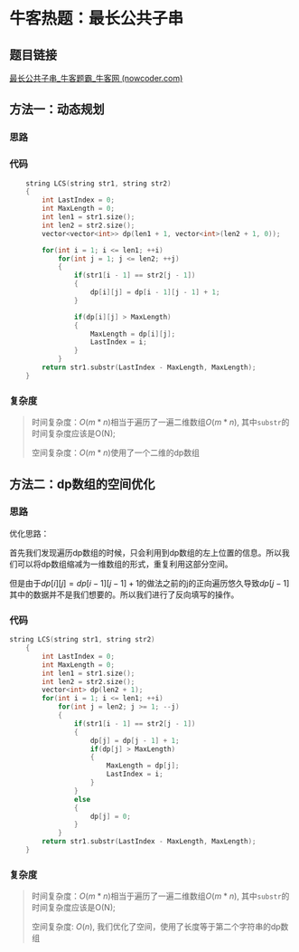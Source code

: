 # 牛客热题：最长公共子串

## 题目链接

[最长公共子串_牛客题霸_牛客网 (nowcoder.com)](https://www.nowcoder.com/practice/f33f5adc55f444baa0e0ca87ad8a6aac?tpId=295&tqId=991150&ru=/exam/oj&qru=/ta/format-top101/question-ranking&sourceUrl=%2Fexam%2Foj)

## 方法一：动态规划

### 思路

### 代码

```cpp
    string LCS(string str1, string str2) 
    {
        int LastIndex = 0;
        int MaxLength = 0;
        int len1 = str1.size();
        int len2 = str2.size();
        vector<vector<int>> dp(len1 + 1, vector<int>(len2 + 1, 0));

        for(int i = 1; i <= len1; ++i)
            for(int j = 1; j <= len2; ++j)
            {
                if(str1[i - 1] == str2[j - 1])
                {
                    dp[i][j] = dp[i - 1][j - 1] + 1;
                }

                if(dp[i][j] > MaxLength)
                {
                    MaxLength = dp[i][j];
                    LastIndex = i;
                }
            }
        return str1.substr(LastIndex - MaxLength, MaxLength);
    }
```

### 复杂度

> 时间复杂度：$O(m * n)$相当于遍历了一遍二维数组$O(m * n)$, 其中`substr`的时间复杂度应该是O(N);
>
> 空间复杂度：$O(m * n)$使用了一个二维的dp数组

## 方法二：dp数组的空间优化

### 思路

优化思路：

​	首先我们发现遍历dp数组的时候，只会利用到dp数组的左上位置的信息。所以我们可以将dp数组缩减为一维数组的形式，重复利用这部分空间。

但是由于$dp[i][j] = dp[i - 1][j - 1] + 1$的做法之前的j的正向遍历悠久导致$dp[j - 1]$其中的数据并不是我们想要的。所以我们进行了反向填写的操作。

### 代码

```cpp
string LCS(string str1, string str2) 
    {
        int LastIndex = 0;
        int MaxLength = 0;
        int len1 = str1.size();
        int len2 = str2.size();
        vector<int> dp(len2 + 1);
        for(int i = 1; i <= len1; ++i)
            for(int j = len2; j >= 1; --j)
            {
                if(str1[i - 1] == str2[j - 1])
                {
                    dp[j] = dp[j - 1] + 1;
                    if(dp[j] > MaxLength)
                    {
                        MaxLength = dp[j];
                        LastIndex = i;
                    }
                }
                else 
                {
                    dp[j] = 0;
                }
            }
        return str1.substr(LastIndex - MaxLength, MaxLength);
    }
```

### 复杂度

> 时间复杂度：$O(m * n)$相当于遍历了一遍二维数组$O(m * n)$, 其中`substr`的时间复杂度应该是O(N);
>
> 空间复杂度:  $O(n)$, 我们优化了空间，使用了长度等于第二个字符串的dp数组